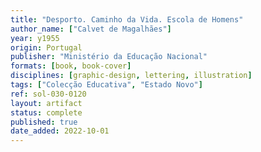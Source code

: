 ```yaml
---
title: "Desporto. Caminho da Vida. Escola de Homens"
author_name: ["Calvet de Magalhães"]
year: y1955
origin: Portugal
publisher: "Ministério da Educação Nacional"
formats: [book, book-cover]
disciplines: [graphic-design, lettering, illustration]
tags: ["Colecção Educativa", "Estado Novo"]
ref: sol-030-0120
layout: artifact
status: complete
published: true
date_added: 2022-10-01
---
```

